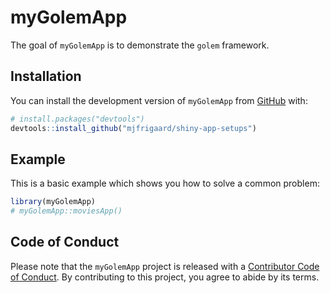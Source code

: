 
<!-- README.md is generated from README.Rmd. Please edit that file -->

# myGolemApp

<!-- badges: start -->
<!-- badges: end -->

The goal of `myGolemApp` is to demonstrate the `golem` framework.

## Installation

You can install the development version of `myGolemApp` from
[GitHub](https://github.com/) with:

``` r
# install.packages("devtools")
devtools::install_github("mjfrigaard/shiny-app-setups")
```

## Example

This is a basic example which shows you how to solve a common problem:

``` r
library(myGolemApp)
# myGolemApp::moviesApp()
```

## Code of Conduct

Please note that the `myGolemApp` project is released with a
[Contributor Code of
Conduct](https://contributor-covenant.org/version/2/1/CODE_OF_CONDUCT.html).
By contributing to this project, you agree to abide by its terms.
